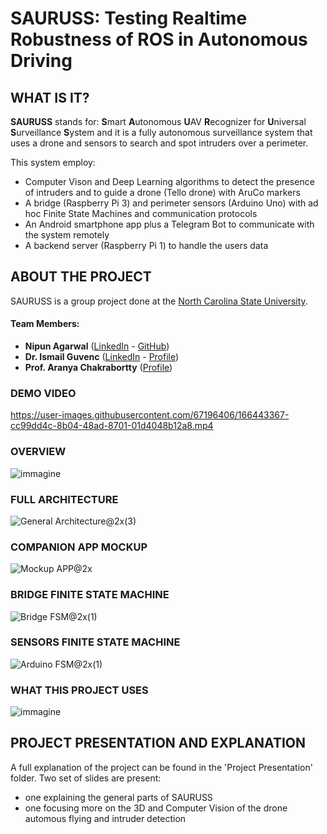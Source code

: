 # SAURUSS: Testing Realtime Robustness of ROS in Autonomous Driving

## WHAT IS IT?
**SAURUSS** stands for: **S**mart **A**utonomous **U**AV **R**ecognizer for **U**niversal **S**urveillance **S**ystem and it is a fully autonomous surveillance system that uses a drone and sensors to search and spot intruders over a perimeter.

This system employ:
- Computer Vison and Deep Learning algorithms to detect the presence of intruders and to guide a drone (Tello drone) with AruCo markers
- A bridge (Raspberry Pi 3) and perimeter sensors (Arduino Uno) with ad hoc Finite State Machines and communication protocols
- An Android smartphone app plus a Telegram Bot to communicate with the system remotely
- A backend server (Raspberry Pi 1) to handle the users data

## ABOUT THE PROJECT
SAURUSS is a group project done at the [North Carolina State University](https://www.ncsu.edu/).
#### Team Members:
- **Nipun Agarwal** ([LinkedIn](https://www.linkedin.com/in/nipun-agarwal-16052000/) - [GitHub](https://github.com/NipunAgarwal16))
- **Dr. Ismail Guvenc** ([LinkedIn](https://www.linkedin.com/in/iguvenc/) - [Profile](https://ece.ncsu.edu/people/iguvenc/))
- **Prof. Aranya Chakrabortty** ([Profile](https://ece.ncsu.edu/people/achakra2/))

### DEMO VIDEO
https://user-images.githubusercontent.com/67196406/166443367-cc99dd4c-8b04-48ad-8701-01d4048b12a8.mp4
### OVERVIEW
![immagine](https://user-images.githubusercontent.com/67196406/166440670-5df8d9de-0e7b-4c6c-b7ed-d3a906639d62.png)

### FULL ARCHITECTURE
![General Architecture@2x(3)](https://user-images.githubusercontent.com/67196406/166441082-ca84c2bb-ade5-4f22-b58d-4cb7b1fb2a07.png)

### COMPANION APP MOCKUP
![Mockup APP@2x](https://user-images.githubusercontent.com/67196406/166441584-ea44e07b-5d4e-48e7-9d51-3075f1857a11.png)

### BRIDGE FINITE STATE MACHINE
![Bridge FSM@2x(1)](https://user-images.githubusercontent.com/67196406/166441379-1aae2645-e902-43d0-8fbf-e0be87f9716d.png)

### SENSORS FINITE STATE MACHINE
![Arduino FSM@2x(1)](https://user-images.githubusercontent.com/67196406/166441372-be617bb8-eba4-4ac1-85f0-196dab1dc9c9.png)

### WHAT THIS PROJECT USES
![immagine](https://user-images.githubusercontent.com/67196406/166442157-9cd6fbf3-04e4-4aef-8099-2a57eaa0ec34.png)

## PROJECT PRESENTATION AND EXPLANATION
A full explanation of the project can be found in the 'Project Presentation' folder.
Two set of slides are present:
- one explaining the general parts of SAURUSS
- one focusing more on the 3D and Computer Vision of the drone automous flying and intruder detection
